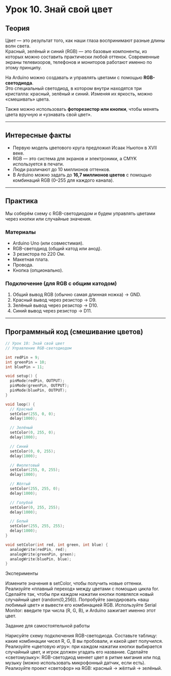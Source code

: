 # Урок 10. Знай свой цвет

## Теория  

Цвет — это результат того, как наши глаза воспринимают разные длины волн света.  
Красный, зелёный и синий (RGB) — это базовые компоненты, из которых можно составить практически любой оттенок. Современные экраны телевизоров, телефонов и мониторов работают именно по этому принципу.  

На Arduino можно создавать и управлять цветами с помощью **RGB-светодиода**.  
Это специальный светодиод, в котором внутри находятся три кристалла: красный, зелёный и синий. Изменяя их яркость, можно «смешивать» цвета.  

Также можно использовать **фоторезистор или кнопки**, чтобы менять цвета вручную и «узнавать свой цвет».  

---

## Интересные факты  

- Первую модель цветового круга предложил Исаак Ньютон в XVII веке.  
- RGB — это система для экранов и электроники, а CMYK используется в печати.  
- Люди различают до 10 миллионов оттенков.  
- В Arduino можно задать до **16,7 миллионов цветов** с помощью комбинаций RGB (0–255 для каждого канала).  

---

## Практика  

Мы соберём схему с RGB-светодиодом и будем управлять цветами через кнопки или случайные значения.  

### Материалы  

- Arduino Uno (или совместимая).  
- RGB-светодиод (общий катод или анод).  
- 3 резистора по 220 Ом.  
- Макетная плата.  
- Провода.  
- Кнопка (опционально).  

### Подключение (для RGB с общим катодом)  

1. Общий вывод RGB (обычно самая длинная ножка) → GND.  
2. Красный вывод через резистор → D9.  
3. Зелёный вывод через резистор → D10.  
4. Синий вывод через резистор → D11.  

---

## Программный код (смешивание цветов)

```cpp
// Урок 10: Знай свой цвет
// Управление RGB-светодиодом

int redPin = 9;
int greenPin = 10;
int bluePin = 11;

void setup() {
  pinMode(redPin, OUTPUT);
  pinMode(greenPin, OUTPUT);
  pinMode(bluePin, OUTPUT);
}

void loop() {
  // Красный
  setColor(255, 0, 0);
  delay(1000);

  // Зелёный
  setColor(0, 255, 0);
  delay(1000);

  // Синий
  setColor(0, 0, 255);
  delay(1000);

  // Фиолетовый
  setColor(255, 0, 255);
  delay(1000);

  // Жёлтый
  setColor(255, 255, 0);
  delay(1000);

  // Голубой
  setColor(0, 255, 255);
  delay(1000);

  // Белый
  setColor(255, 255, 255);
  delay(1000);
}

void setColor(int red, int green, int blue) {
  analogWrite(redPin, red);
  analogWrite(greenPin, green);
  analogWrite(bluePin, blue);
}

```

Эксперименты

Измените значения в setColor, чтобы получить новые оттенки.
Реализуйте «плавный переход» между цветами с помощью цикла for.
Сделайте так, чтобы при каждом нажатии кнопки появлялся новый случайный цвет (random(0,256)).
Попробуйте закодировать «ваш любимый цвет» и вывести его комбинацией RGB.
Используйте Serial Monitor: введите три числа (R, G, B), и Arduino зажигает именно этот цвет.

Задание для самостоятельной работы

Нарисуйте схему подключения RGB-светодиода.
Составьте таблицу: какие комбинации чисел R, G, B вы пробовали, и какой цвет получился.
Реализуйте «цветовую игру»: при каждом нажатии кнопки выбирается случайный цвет, и игрок должен угадать его название.
Сделайте «светомузыку»: RGB-светодиод меняет цвет в ритме мигания или под музыку (можно использовать микрофонный датчик, если есть).
Реализуйте проект «светофор» на RGB: красный → жёлтый → зелёный.
